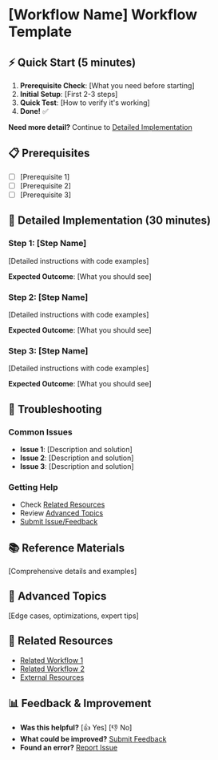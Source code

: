 # [Workflow Name] Workflow Template

## ⚡ Quick Start (5 minutes)
1. **Prerequisite Check**: [What you need before starting]
2. **Initial Setup**: [First 2-3 steps]
3. **Quick Test**: [How to verify it's working]
4. **Done!** ✅

**Need more detail?** Continue to [Detailed Implementation](#detailed-implementation)

## 📋 Prerequisites
- [ ] [Prerequisite 1]
- [ ] [Prerequisite 2]
- [ ] [Prerequisite 3]

## 📖 Detailed Implementation (30 minutes)

### Step 1: [Step Name]
[Detailed instructions with code examples]

**Expected Outcome**: [What you should see]

### Step 2: [Step Name]
[Detailed instructions with code examples]

**Expected Outcome**: [What you should see]

### Step 3: [Step Name]
[Detailed instructions with code examples]

**Expected Outcome**: [What you should see]

## 🔧 Troubleshooting

### Common Issues
- **Issue 1**: [Description and solution]
- **Issue 2**: [Description and solution]
- **Issue 3**: [Description and solution]

### Getting Help
- Check [Related Resources](#related-resources)
- Review [Advanced Topics](#advanced-topics)
- [Submit Issue/Feedback](#feedback)

## 📚 Reference Materials
[Comprehensive details and examples]

## 🔬 Advanced Topics
[Edge cases, optimizations, expert tips]

## 🔗 Related Resources
- [Related Workflow 1](link)
- [Related Workflow 2](link)
- [External Resources](link)

## 📊 Feedback & Improvement
- **Was this helpful?** [👍 Yes] [👎 No]
- **What could be improved?** [Submit Feedback](#feedback)
- **Found an error?** [Report Issue](#issue-report)

